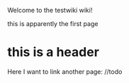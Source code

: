 Welcome to the testwiki wiki!

this is apparently the first page

# this is a header
Here I want to link another page: //todo
